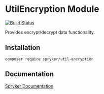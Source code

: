 # UtilEncryption Module
[![Build Status](https://travis-ci.org/spryker/util-encryption.svg)](https://travis-ci.org/spryker/util-encryption)

Provides encrypt/decrypt data functionality.

## Installation

```
composer require spryker/util-encryption
```

## Documentation

[Spryker Documentation](https://documentation.spryker.com/module_guide/overview.htm)
